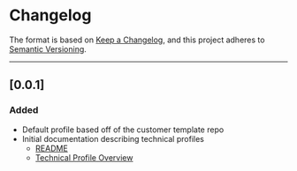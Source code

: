 # Changelog

The format is based on [Keep a Changelog](https://keepachangelog.com/en/1.0.0/), and this project adheres to [Semantic Versioning](https://semver.org/spec/v2.0.0.html).

---
## [0.0.1]

### Added
- Default profile based off of the customer template repo
- Initial documentation describing technical profiles
  - [README](README.md)
  - [Technical Profile Overview](docs/overview.md)
